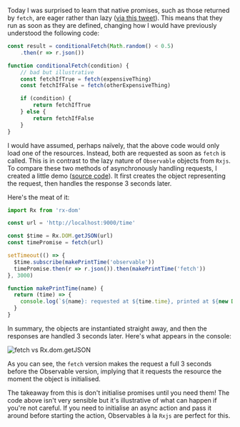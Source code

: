 Today I was surprised to learn that native promises, such as those returned by `fetch`, are eager rather than lazy ([via this tweet](https://twitter.com/BenLesh/status/963822564874190849)). This means that they run as soon as they are defined, changing how I would have previously understood the following code:

```js
const result = conditionalFetch(Math.random() < 0.5)
	.then(r => r.json())

function conditionalFetch(condition) {
	// bad but illustrative
	const fetchIfTrue = fetch(expensiveThing)
	const fetchIfFalse = fetch(otherExpensiveThing)

	if (condition) {
		return fetchIfTrue
	} else {
		return fetchIfFalse
	}
}
```

I would have assumed, perhaps naïvely, that the above code would only load one of the resources. Instead, both are requested as soon as `fetch` is called. This is in contrast to the lazy nature of `Observable` objects from `Rxjs`.  To compare these two methods of asynchronously handling requests, I created a little demo ([source code](https://github.com/chrfrasco/eager-lazy-ajax)). It first creates the object representing the request, then handles the response 3 seconds later.

Here's the meat of it:

```js
import Rx from 'rx-dom'

const url = 'http://localhost:9000/time'

const $time = Rx.DOM.getJSON(url)
const timePromise = fetch(url)

setTimeout(() => {
  $time.subscribe(makePrintTime('observable'))
  timePromise.then(r => r.json()).then(makePrintTime('fetch'))
}, 3000)

function makePrintTime(name) {
  return (time) => {
    console.log(`${name}: requested at ${time.time}, printed at ${new Date().toLocaleTimeString()}`)
  }
}
```

In summary, the objects are instantiated straight away, and then the responses are handled 3 seconds later. Here's what appears in the console:

![fetch vs Rx.dom.getJSON](https://i.imgur.com/sD3b3OAr.png)

As you can see, the `fetch` version makes the request a full 3 seconds before the Observable version, implying that it requests the resource the moment the object is initialised.

The takeaway from this is don't initialise promises until you need them! The code above isn't very sensible but it's illustrative of what can happen if you're not careful. If you need to initialise an async action and pass it around before starting the action, Observables à la `Rxjs` are perfect for this.
